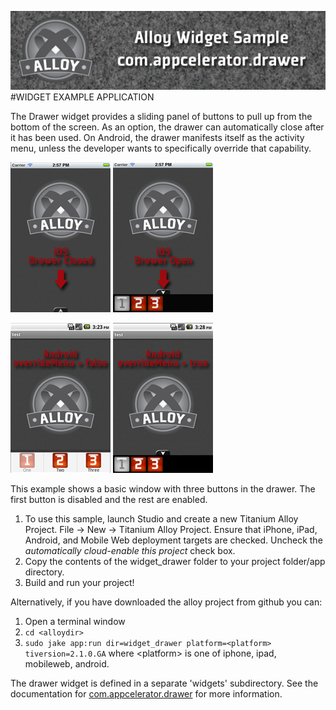 ![Header](./img/header.png)
#WIDGET EXAMPLE APPLICATION

The Drawer widget provides a sliding panel of buttons to pull up from the bottom of the screen. As an option, the drawer can automatically close after it has been used. On Android, the drawer manifests itself as the activity menu, unless the developer wants to specifically override that capability.

![iOS Drawer Closed](./img/ios_closed.png)
![iOS Drawer Closed](./img/ios_open.png)

![Android Activity Menu Version](./img/android_overridemenu_false.png)
![Android Drawer Version](./img/android_overridemenu_true.png)

This example shows a basic window with three buttons in the drawer. The first button is disabled and the rest are enabled.

1. To use this sample, launch Studio and create a new Titanium Alloy Project. File -> New -> Titanium Alloy Project. Ensure that iPhone, iPad, Android, and Mobile Web deployment targets are checked. Uncheck the *automatically cloud-enable this project* check box.
2. Copy the contents of the widget_drawer folder to your project folder/app directory.
3. Build and run your project!

Alternatively, if you have downloaded the alloy project from github you can:

1. Open a terminal window
1. `cd <alloydir>`
1. `sudo jake app:run dir=widget_drawer platform=<platform> tiversion=2.1.0.GA` where \<platform\> is one of iphone, ipad, mobileweb, android.


The drawer widget is defined in a separate 'widgets' subdirectory. See the documentation for [com.appcelerator.drawer](https://github.com/appcelerator/alloy/blob/master/widgets/com.appcelerator.drawer/docs/README.md) for more information.


